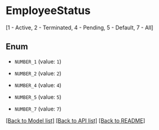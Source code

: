 # EmployeeStatus

[1 - Active, 2 - Terminated, 4 - Pending, 5 - Default, 7 - All]

## Enum

* `NUMBER_1` (value: `1`)

* `NUMBER_2` (value: `2`)

* `NUMBER_4` (value: `4`)

* `NUMBER_5` (value: `5`)

* `NUMBER_7` (value: `7`)

[[Back to Model list]](../README.md#documentation-for-models) [[Back to API list]](../README.md#documentation-for-api-endpoints) [[Back to README]](../README.md)


